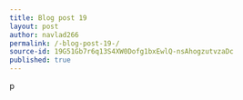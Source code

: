 ```yaml
---
title: Blog post 19
layout: post
author: navlad266
permalink: /-blog-post-19-/
source-id: 19G51Gb7r6q13S4XW0Dofg1bxEwlQ-nsAhogzutvzaDc
published: true
---
```

p

